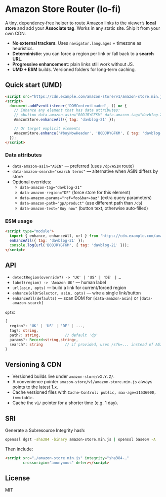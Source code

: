 # Amazon Store Router (lo‑fi)

A tiny, dependency‑free helper to route Amazon links to the viewer’s **local
store** and add your **Associate tag**.
Works in any static site. Ship it from your own CDN.

- **No external trackers**. Uses `navigator.languages` + timezone as heuristics.
- **Deterministic**: you can force a region per link or fall back to a **search URL**.
- **Progressive enhancement**: plain links still work without JS.
- **UMD + ESM** builds. Versioned folders for long‑term caching.

## Quick start (UMD)

```html
<script src="https://cdn.example.com/amazon-store/v1/amazon-store.min.js" defer></script>
<script>
  document.addEventListener('DOMContentLoaded', () => {
    // Enhance any element that has data attributes:
    // <button data-amazon-asin="B0DJRYGFKM" data-amazon-tag="davblog-21">Buy</button>
    AmazonStore.enhanceAll({ tag: 'davblog-21' });

    // Or target explicit elements
    AmazonStore.enhance('#buyNowHeader', 'B0DJRYGFKM', { tag: 'davblog-21' });
  });
</script>
```

### Data attributes

- `data-amazon-asin="ASIN"` — preferred (uses `/dp/ASIN` route)
- `data-amazon-search="search terms"` — alternative when ASIN differs by store
- Optional overrides:
  - `data-amazon-tag="davblog-21"`
  - `data-amazon-region="DE"` (force store for this element)
  - `data-amazon-params="ref=foo&bar=baz"` (extra query parameters)
  - `data-amazon-path="gp/product"` (use different path than `/dp`)
  - `data-amazon-text="Buy now"` (button text, otherwise auto‑filled)

### ESM usage

```html
<script type="module">
  import { enhance, enhanceAll, url } from 'https://cdn.example.com/amazon-store/v1.0.0/amazon-store.esm.js';
  enhanceAll({ tag: 'davblog-21' });
  console.log(url('B0DJRYGFKM', { tag: 'davblog-21' }));
</script>
```

## API

- `detectRegion(override?) -> 'UK' | 'US' | 'DE' | …`
- `label(region) -> 'Amazon UK'` — human label
- `url(asin, opts)` — build a link for current/forced region
- `enhance(elOrSelector, asin, opts)` — wire a single link/button
- `enhanceAll(defaults)` — scan DOM for `[data-amazon-asin]` or `[data-amazon-search]`

`opts`:
```ts
{
  region?: 'UK' | 'US' | 'DE' | ...,
  tag?: string,
  path?: string,           // default 'dp'
  params?: Record<string,string>,
  search?: string          // if provided, uses /s?k=... instead of ASIN
}
```

## Versioning & CDN

- Versioned builds live under `amazon-store/vX.Y.Z/`.
- A convenience pointer `amazon-store/v1/amazon-store.min.js` always points to the latest 1.x.
- Cache versioned files with `Cache-Control: public, max-age=31536000, immutable`.
- Cache the `v1/` pointer for a shorter time (e.g. 1 day).

## SRI
Generate a Subresource Integrity hash:
```bash
openssl dgst -sha384 -binary amazon-store.min.js | openssl base64 -A
```
Then include:
```html
<script src="…/amazon-store.min.js" integrity="sha384-…"
        crossorigin="anonymous" defer></script>
```

## License
MIT
